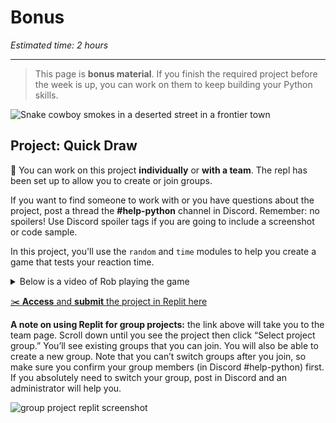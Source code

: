# Bonus

_Estimated time: 2 hours_

---

> This page is **bonus material**. If you finish the required project before the week is up, you can work on them to keep building your Python skills.

![Snake cowboy smokes in a deserted street in a frontier
town](/images/snake_cowboy.png)

## Project: Quick Draw

<aside>

📌 You can work on this project **individually** or **with a team**. The repl has been set up to allow you to create or join groups.

If you want to find someone to work with or you have questions about the project, post a thread the **#help-python** channel in Discord. Remember: no spoilers! Use Discord spoiler tags if you are going to include a screenshot or code sample.

</aside>

In this project, you'll use the `random` and `time` modules to help you create a game that tests your reaction time. 

<details><summary>Below is a video of Rob playing the game</summary>

<div style="position: relative; padding-bottom: 56.25%; height: 0;"><iframe src="https://www.loom.com/embed/604d7be55d1f43aa97919cb3862c6191" frameborder="0" webkitallowfullscreen mozallowfullscreen allowfullscreen style="position: absolute; top: 0; left: 0; width: 100%; height: 100%;"></iframe></div>

</details>

<aside>

[✂️ **Access** and **submit** the project in Replit here](https://replit.com/team/kibo-fpwp6/Bonus-Quick-Draw-Project)

</aside>

**A note on using Replit for group projects:** the link above will take you to the team page. Scroll down until you see the project then click “Select project group.” You’ll see existing groups that you can join. You will also be able to create a new group. Note that you can’t switch groups after you join, so make sure you confirm your group members (in Discord #help-python) first. If you absolutely need to switch your group, post in Discord and an administrator will help you.

![group project replit screenshot](/future-proof-with-python/conditionals/group-project.png)
